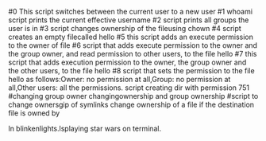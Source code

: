 #0 This script switches between the current user to a new user
#1 whoami script prints the current effective username
#2 script prints all groups the user is in
#3 script changes ownership of the fileusing chown
#4 script creates an empty filecalled hello
#5 this script adds an execute permission to the owner of file <hello>
#6 script that adds execute permission to the owner and the group owner, and read permission to other users, to the file hello
#7 this script that adds execution permission to the owner, the group owner and the other users, to the file hello
#8  script that sets the permission to the file hello as follows:Owner: no permission at all,Group: no permission at all,Other users: all the permissions.
script creating dir with permission 751
#changing group owner
changingownership and group ownership
#script to change ownersgip of symlinks
change ownership of a file if the destination file is owned by <name>
<tr><td>ln blinkenlights.ls</td><td>playing star wars on terminal.</td></tr>
</table>
</p></body></html>
